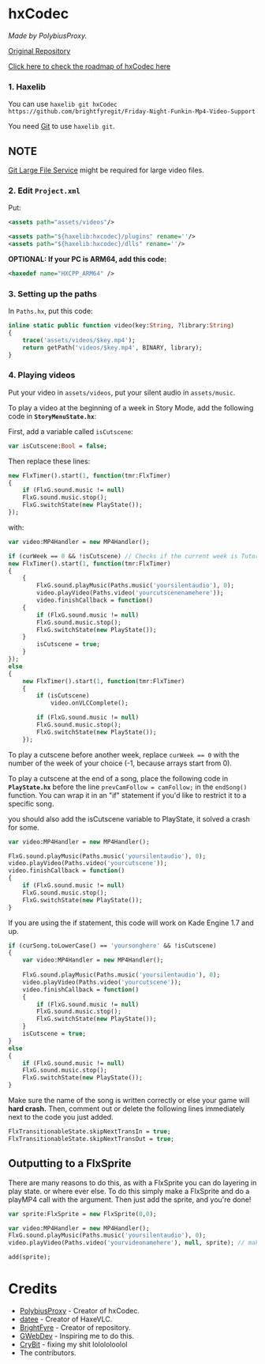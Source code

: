 # hxCodec

*Made by PolybiusProxy.*

[Original Repository](https://github.com/polybiusproxy/PolyEngine)

[Click here to check the roadmap of hxCodec here](https://github.com/brightfyregit/Friday-Night-Funkin-Mp4-Video-Support/projects/1)
  
### 1. Haxelib

You can use `haxelib git hxCodec https://github.com/brightfyregit/Friday-Night-Funkin-Mp4-Video-Support`

You need [Git](https://git-scm.com/downloads) to use `haxelib git`.

## NOTE

[Git Large File Service](https://git-lfs.github.com/) might be required for large video files.

### 2. Edit `Project.xml`

Put:

```xml
<assets path="assets/videos"/>

<assets path="${haxelib:hxcodec}/plugins" rename=''/>
<assets path="${haxelib:hxcodec}/dlls" rename=''/>
```

**OPTIONAL: If your PC is ARM64, add this code:**

```xml
<haxedef name="HXCPP_ARM64" />
```


### 3. Setting up the paths

In `Paths.hx`, put this code:

```haxe
inline static public function video(key:String, ?library:String)
{
	trace('assets/videos/$key.mp4');
	return getPath('videos/$key.mp4', BINARY, library);
}
```

### 4. Playing videos

Put your video in `assets/videos`,
put your silent audio in `assets/music`.

To play a video at the beginning of a week in Story Mode, add the following code in **`StoryMenuState.hx`**:

First, add a variable called `isCutscene`:

```haxe
var isCutscene:Bool = false;
```

Then replace these lines:

```haxe 
new FlxTimer().start(1, function(tmr:FlxTimer)
{
	if (FlxG.sound.music != null)
    FlxG.sound.music.stop();
    FlxG.switchState(new PlayState());
});
```

with:

```haxe
var video:MP4Handler = new MP4Handler();

if (curWeek == 0 && !isCutscene) // Checks if the current week is Tutorial.
new FlxTimer().start(1, function(tmr:FlxTimer)
{
	{
        FlxG.sound.playMusic(Paths.music('yoursilentaudio'), 0);
		video.playVideo(Paths.video('yourcutscenenamehere'));
		video.finishCallback = function()
	{
		if (FlxG.sound.music != null)
        FlxG.sound.music.stop();
        FlxG.switchState(new PlayState());
	}
   	 	isCutscene = true;
	}
});
else
{
    new FlxTimer().start(1, function(tmr:FlxTimer)
    {
        if (isCutscene)
            video.onVLCComplete();

        if (FlxG.sound.music != null)
        FlxG.sound.music.stop();
        FlxG.switchState(new PlayState());
    });
```

To play a cutscene before another week, replace `curWeek == 0` with the number of the week of your choice (-1, because arrays start from 0).

To play a cutscene at the end of a song, place the following code in **`PlayState.hx`** before the line `prevCamFollow = camFollow;` in the `endSong()` function. You can wrap it in an "if" statement if you'd like to restrict it to a specific song.

you should also add the isCutscene variable to PlayState, it solved a crash for some.

```haxe
var video:MP4Handler = new MP4Handler();

FlxG.sound.playMusic(Paths.music('yoursilentaudio'), 0);
video.playVideo(Paths.video('yourcutscene'));
video.finishCallback = function()
{
	if (FlxG.sound.music != null)
    FlxG.sound.music.stop();
    FlxG.switchState(new PlayState());
}
```
If you are using the if statement, this code will work on Kade Engine 1.7 and up.
```haxe
if (curSong.toLowerCase() == 'yoursonghere' && !isCutscene)
{	
	var video:MP4Handler = new MP4Handler();
	
    FlxG.sound.playMusic(Paths.music('yoursilentaudio'), 0);
	video.playVideo(Paths.video('yourcutscene'));
	video.finishCallback = function()
	{
		if (FlxG.sound.music != null)
        FlxG.sound.music.stop();
        FlxG.switchState(new PlayState());
	}
	isCutscene = true;
}
else
{
	if (FlxG.sound.music != null)
    FlxG.sound.music.stop();
    FlxG.switchState(new PlayState());
}

```
<!-- You may have noticed a "clean()" function under the LoadingState state switch call, where the other LoadingState is and my solution to that is to not add it as it makes things unstable and crash other bugs, so dont add it. -->

Make sure the name of the song is written correctly or else your game will **hard crash.**
Then, comment out or delete the following lines immediately next to the code you just added.

```haxe
FlxTransitionableState.skipNextTransIn = true;
FlxTransitionableState.skipNextTransOut = true;
```

## Outputting to a FlxSprite

There are many reasons to do this, as with a FlxSprite you can do layering in play state. or where ever else.
To do this simply make a FlxSprite and do a playMP4 call with the argument. Then just add the sprite, and you're done!

```haxe
var sprite:FlxSprite = new FlxSprite(0,0);

var video:MP4Handler = new MP4Handler();
FlxG.sound.playMusic(Paths.music('yoursilentaudio'), 0);
video.playVideo(Paths.video('yourvideonamehere'), null, sprite); // make the transition null so it doesn't take you out of this state

add(sprite);
```


# Credits

- [PolybiusProxy](https://github.com/polybiusproxy) - Creator of hxCodec.
- [datee](https://github.com/datee) - Creator of HaxeVLC.
- [BrightFyre](https://github.com/brightfyregit) - Creator of repository.
- [GWebDev](https://github.com/GrowtopiaFli) - Inspiring me to do this.
- [CryBit](https://github.com/CryBitDev) - fixing my shit lolololoolol
- The contributors.
